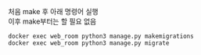 처음 make 후 아래 명령어 실행<br>
이후 make부터는 할 필요 없음

```shell
docker exec web_room python3 manage.py makemigrations
docker exec web_room python3 manage.py migrate
```